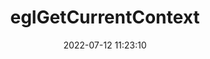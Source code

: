 ---
title: eglGetCurrentContext
permalink: /egl/eglGetCurrentContext
date: 2022-07-12 11:23:10
tags: [EGL,EGL 1.4,EGL 1.5]
keywords: [EGL,EGL 1.4,EGL 1.5]
categories: OpenGL
index_img: /img/opengl.jpg
---